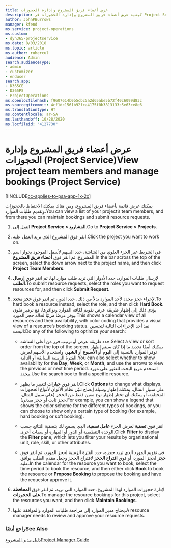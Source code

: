 ```yaml
---
title: عرض أعضاء فريق المشروع وإدارة الحجوزات
description: كيفية عرض أعضاء فريق المشروع وإدارة الحجوزات في Project Service
author: JohnPBurrows
manager: kfend
ms.service: project-operations
ms.custom:
- dyn365-projectservice
ms.date: 8/03/2018
ms.topic: article
ms.author: ruhercul
audience: Admin
search.audienceType:
- admin
- customizer
- enduser
search.app:
- D365CE
- D365PS
- ProjectOperations
ms.openlocfilehash: f9607614b0b5cbc5a2d65abe5b72f40c6099d83c
ms.sourcegitcommit: 4cf1dc1561b92fca4175f0b3813133c5e63ce8e6
ms.translationtype: HT
ms.contentlocale: ar-SA
ms.lasthandoff: 10/28/2020
ms.locfileid: "4127730"
---
```

# <a name="view-project-team-members-and-manage-bookings-project-service"></a><span data-ttu-id="f2d20-103">عرض أعضاء فريق المشروع وإدارة الحجوزات (Project Service)</span><span class="sxs-lookup"><span data-stu-id="f2d20-103">View project team members and manage bookings (Project Service)</span></span>

[!INCLUDE[cc-applies-to-psa-app-1x-2x](../includes/cc-applies-to-psa-app-1x-2x.md)]

<span data-ttu-id="f2d20-104">يمكنك عرض قائمة بأعضاء فريق المشروع، ومن هناك يمكنك الاحتفاظ بالحجوزات وتقديم طلبات الموارد.</span><span class="sxs-lookup"><span data-stu-id="f2d20-104">You can view a list of your project’s team members, and from there you can maintain bookings and submit resource requests.</span></span>  
  
1.  <span data-ttu-id="f2d20-105">انتقل إلى **Project Service > المشاريع**.</span><span class="sxs-lookup"><span data-stu-id="f2d20-105">Go to **Project Service > Projects**.</span></span>  
  
2.  <span data-ttu-id="f2d20-106">انقر فوق المشروع الذي تريد العمل عليه.</span><span class="sxs-lookup"><span data-stu-id="f2d20-106">Click the project you want to work on.</span></span>  
  
3.  <span data-ttu-id="f2d20-107">في الشريط عبر الجزء العلوي من الشاشة، حدد السهم لأسفل الموجود بجوار اسم المشروع، ثم انقر فوق **أعضاء فريق المشروع‬**.</span><span class="sxs-lookup"><span data-stu-id="f2d20-107">In the bar across the top of the screen, select the down arrow next to the project name, and then click **Project Team Members**.</span></span>  
  
4.  <span data-ttu-id="f2d20-108">لإرسال طلبات الموارد، حدد الأدوار التي تريد طلب موارد لها، ثم انقر فوق **إرسال الطلب‬**.</span><span class="sxs-lookup"><span data-stu-id="f2d20-108">To submit resource requests, select the roles you want to request resources for, and then click **Submit Request**.</span></span>  
  
5.  <span data-ttu-id="f2d20-109">لإجراء حجز محدد لأحد الموارد بدلاً من ذلك، حدد الدور، ثم انقر فوق **حجز محدد‬**.</span><span class="sxs-lookup"><span data-stu-id="f2d20-109">To hard book a resource instead, select the role, and then click **Hard Book**.</span></span> <span data-ttu-id="f2d20-110">يؤدي ذلك إلى إظهار طريقة عرض تقويم لكافة الموارد وتوافرها، مع ترميز ملون يوفر عرضًا مرئيًا لحالة حجز المورد.</span><span class="sxs-lookup"><span data-stu-id="f2d20-110">This shows a calendar view of all resources and their availability, with color coding that provides a visual view of a resource’s booking status.</span></span> <span data-ttu-id="f2d20-111">نفذ أحد الإجراءات التالية لتحسين البحث:</span><span class="sxs-lookup"><span data-stu-id="f2d20-111">Do any of the following to optimize your search:</span></span>  
  
    -   <span data-ttu-id="f2d20-112">حدد طريقة عرض أو ترتيب فرز من أعلى الشاشة.</span><span class="sxs-lookup"><span data-stu-id="f2d20-112">Select a view or sort order from the top of the screen.</span></span> <span data-ttu-id="f2d20-113">يمكنك أيضًا تحديد ما إذا كان سيتم إظهار توفر الموارد بالنسبة إلى **اليوم** أو **الأسبوع** أو **الشهر**، واستخدم الأسهم لعرض الفترة الزمنية السابقة أو التالية.</span><span class="sxs-lookup"><span data-stu-id="f2d20-113">You can also select whether to show availability for the **Day**, **Week**, or **Month**, and use the arrows to view the previous or next time period.</span></span> <span data-ttu-id="f2d20-114">استخدم مربع البحث للعثور على مورد محدد.</span><span class="sxs-lookup"><span data-stu-id="f2d20-114">Use the search box to find a specific resource.</span></span>  
  
    -   <span data-ttu-id="f2d20-115">انقر فوق **خيارات** لتغيير ما يظهر.</span><span class="sxs-lookup"><span data-stu-id="f2d20-115">Click **Options** to change what displays.</span></span> <span data-ttu-id="f2d20-116">على سبيل المثال، يمكنك إظهار وسيلة إيضاح تبيّن نظام الألوان لأنواع الحجوزات المختلفة، أو يمكنك أن تختار إظهار نوع معين فقط من الحجز (على سبيل المثال، حجز ثابت أو حجز مبدئي).</span><span class="sxs-lookup"><span data-stu-id="f2d20-116">For example, you can show a legend that shows the color scheme for the different types of bookings, or you can choose to show only a certain type of booking (for example, hard booking or soft booking).</span></span>  
  
    -   <span data-ttu-id="f2d20-117">انقر فوق **تصفية** لعرض الجزء **عامل تصفية**، الذي يسمح لك بتصفية النتائج حسب الوحدة التنظيمية أو الدور أو المهارة أو سمات أخرى.</span><span class="sxs-lookup"><span data-stu-id="f2d20-117">Click **Filter** to display the **Filter** pane, which lets you filter your results by organizational unit, role, skill, or other attributes.</span></span>  
  
    -   <span data-ttu-id="f2d20-118">في تقويم المورد الذي تريد حجزه، حدد الفترة الزمنية لحجز المورد، ثم انقر فوق **حجز** لحجز المورد، أو فوق **اقتراح الحجز** لاقتراح الحجز وجعل مقدم الطلب‬ يوافق عليه.</span><span class="sxs-lookup"><span data-stu-id="f2d20-118">In the calendar for the resource you want to book, select the time period to book the resource, and then either click **Book** to book the resource or **Propose Booking** to propose the booking and have the requestor approve it.</span></span>  
  
6.  <span data-ttu-id="f2d20-119">لإدارة حجوزات الموارد لهذا المشروع، حدد الموارد التي تريد، ثم انقر فوق **المحافظة على الحجوزات‬**.</span><span class="sxs-lookup"><span data-stu-id="f2d20-119">To manage the resource bookings for this project, select the resources you want, and then click **Maintain Bookings**.</span></span>  
  
7.  <span data-ttu-id="f2d20-120">يحتاج مدير الموارد إلى مراجعة طلبات الموارد والموافقة عليها.</span><span class="sxs-lookup"><span data-stu-id="f2d20-120">A resource manager needs to review and approve your resource requests.</span></span>  
  
### <a name="see-also"></a><span data-ttu-id="f2d20-121">راجع أيضًا</span><span class="sxs-lookup"><span data-stu-id="f2d20-121">See Also</span></span>  
 [<span data-ttu-id="f2d20-122">دليل مدير المشروع</span><span class="sxs-lookup"><span data-stu-id="f2d20-122">Project Manager Guide</span></span>](../psa/project-manager-guide.md)
